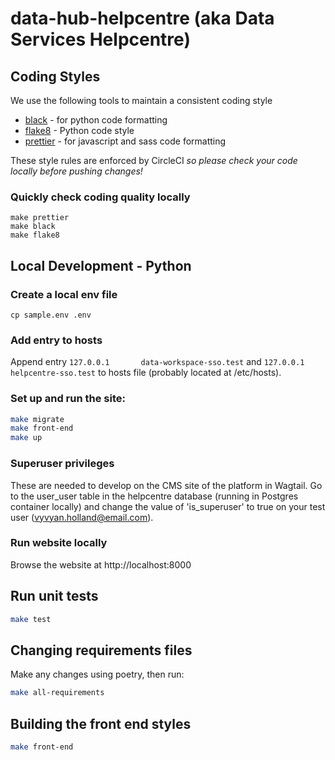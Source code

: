 # data-hub-helpcentre (aka Data Services Helpcentre)

## Coding Styles

We use the following tools to maintain a consistent coding style

- [black](https://black.readthedocs.io/) - for python code formatting
- [flake8](https://flake8.pycqa.org/en/latest/) - Python code style
- [prettier](https://prettier.io/) - for javascript and sass code formatting

These style rules are enforced by CircleCI *so please check your code locally before pushing changes!*

### Quickly check coding quality locally

    make prettier
    make black
    make flake8

## Local Development - Python

### Create a local env file

```
cp sample.env .env
```

### Add entry to hosts
Append entry `127.0.0.1       data-workspace-sso.test` and `127.0.0.1       helpcentre-sso.test` to hosts file (probably located at /etc/hosts).

### Set up and run the site:

```bash
make migrate
make front-end
make up
```

### Superuser privileges
These are needed to develop on the CMS site of the platform in Wagtail. Go to the user_user table in the helpcentre database (running in Postgres container locally) and change the value of 'is_superuser' to true on your test user (vyvyan.holland@email.com).

### Run website locally

Browse the website at http://localhost:8000

## Run unit tests

```bash
make test
```

## Changing requirements files

Make any changes using poetry, then run:

```bash
make all-requirements
```

## Building the front end styles

```bash
make front-end
```
